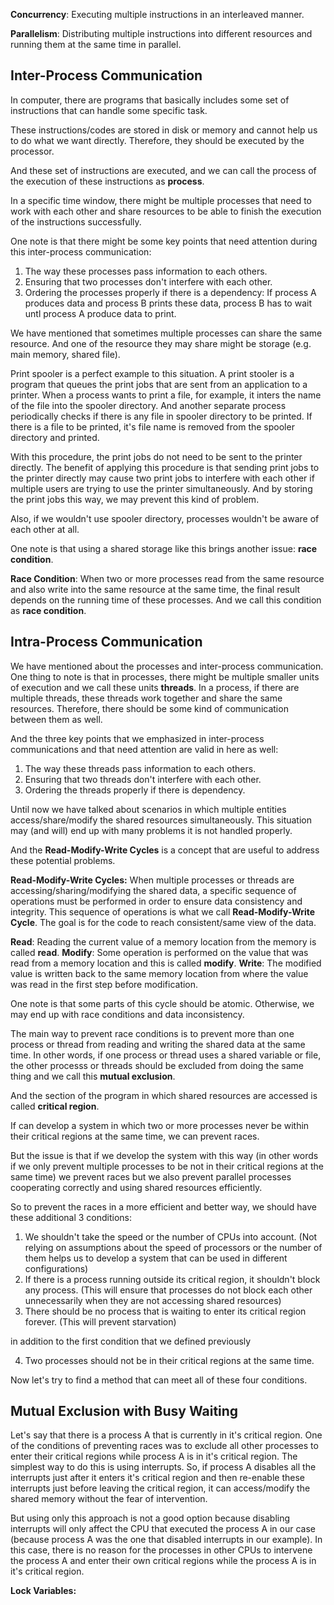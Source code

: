 **Concurrency**: Executing multiple instructions in an interleaved manner. 

**Parallelism**: Distributing multiple instructions into different resources and running them at the same time in parallel. 

## Inter-Process Communication

In computer, there are programs that basically includes some set of instructions that can handle some specific task. 

These instructions/codes are stored in disk or memory and cannot help us to do what we want directly. Therefore, they should be executed by the processor. 

And these set of instructions are executed, and we can call the process of the execution of these instructions as **process**.

In a specific time window, there might be multiple processes that need to work with each other and share resources to be able to finish the execution of the instructions successfully. 

One note is that there might be some key points that need attention during this inter-process communication: 

1) The way these processes pass information to each others.
2) Ensuring that two processes don't interfere with each other.
3) Ordering the processes properly if there is a dependency: If process A produces data and process B prints these data, process B has to wait untl process A produce data to print.

We have mentioned that sometimes multiple processes can share the same resource. And one of the resource they may share might be storage (e.g. main memory, shared file). 

Print spooler is a perfect example to this situation. A print stooler is a program that queues the print jobs that are sent from an application to a printer. 
When a process wants to print a file, for example, it inters the name of the file into the spooler directory. And another separate process periodically checks if there is any file in spooler directory to be printed. 
If there is a file to be printed, it's file name is removed from the spooler directory and printed.

With this procedure, the print jobs do not need to be sent to the printer directly. The benefit of applying this procedure is that 
sending print jobs to the printer directly may cause two print jobs to interfere with each other if multiple users are trying to use the printer simultaneously. And by storing the print jobs this way, 
we may prevent this kind of problem. 

Also, if we wouldn't use spooler directory, processes wouldn't be aware of each other at all.

One note is that using a shared storage like this brings another issue: **race condition**. 

**Race Condition**: When two or more processes read from the same resource and also write into the same resource at the same time, the final result depends on the running time of these processes. And we call this condition as **race condition**.

## Intra-Process Communication

We have mentioned about the processes and inter-process communication. One thing to note is that in processes, there might be multiple smaller units of execution and we call these units **threads**. In a process, if there are multiple threads, these threads work together and share the same resources. Therefore, there should be some kind of communication between them as well. 

And the three key points that we emphasized in inter-process communications and that need attention are valid in here as well: 

1) The way these threads pass information to each others.
2) Ensuring that two threads don't interfere with each other.
3) Ordering the threads properly if there is dependency.

Until now we have talked about scenarios in which multiple entities access/share/modify the shared resources simultaneously. This situation may (and will) end up with many problems it is not handled properly.

And the **Read-Modify-Write Cycles** is a concept that are useful to address these potential problems. 

**Read-Modify-Write Cycles:** When multiple processes or threads are accessing/sharing/modifying the shared data, a specific sequence of operations must be performed in order to ensure data consistency and integrity. This sequence of operations is what we call **Read-Modify-Write Cycle**. The goal is for the code to reach consistent/same view of the data. 

**Read**: Reading the current value of a memory location from the memory is called **read**.
**Modify**: Some operation is performed on the value that was read from a memory location and this is called **modify**. 
**Write**: The modified value is written back to the same memory location from where the value was read in the first step before modification.

One note is that some parts of this cycle should be atomic. Otherwise, we may end up with race conditions and data inconsistency.

The main way to prevent race conditions is to prevent more than one process or thread from reading and writing the shared data at the same time. In other words, if one process or thread uses a shared variable or file, the other processs or threads should be excluded from doing the same thing and we call this **mutual exclusion**.

And the section of the program in which shared resources are accessed is called **critical region**. 

If can develop a system in which two or more processes never be within their critical regions at the same time, we can prevent races. 

But the issue is that if we develop the system with this way (in other words if we only prevent multiple processes to be not in their critical regions at the same time) we prevent races but we also prevent parallel processes cooperating correctly and using shared resources efficiently. 

So to prevent the races in a more efficient and better way, we should have these additional 3 conditions: 

1) We shouldn't take the speed or the number of CPUs into account. (Not relying on assumptions about the speed of processors or the number of them helps us to develop a system that can be used in different configurations)
2) If there is a process running outside its critical region, it shouldn't block any process. (This will ensure that processes do not block each other unnecessarily when they are not accessing shared resources)
3) There should be no process that is waiting to enter its critical region forever. (This will prevent starvation)

in addition to the first condition that we defined previously 

4) Two processes should not be in their critical regions at the same time.

Now let's try to find a method that can meet all of these four conditions. 

## Mutual Exclusion with Busy Waiting

Let's say that there is a process A that is currently in it's critical region. One of the conditions of preventing races was to exclude all other processes to enter their critical regions while process A is in it's critical region. The simplest way to do this is using interrupts. So, if process A disables all the interrupts just after it enters it's critical region and then re-enable these interrupts just before leaving the critical region, it can access/modify the shared memory without the fear of intervention. 

But using only this approach is not a good option because disabling interrupts will only affect the CPU that executed the process A in our case (because process A was the one that disabled interrupts in our example). In this case, there is no reason for the processes in other CPUs to intervene the process A and enter their own critical regions while the process A is in it's critical region. 

**Lock Variables:**




















